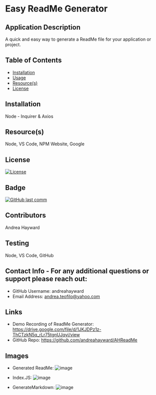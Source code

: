 # Easy ReadMe Generator

## Application Description
A quick and easy way to generate a ReadMe file for your application or project.

## Table of Contents
* [Installation](#installation)
* [Usage](#usage)
* [Resource(s)](#resource)
* [License](#license)

## Installation
Node - Inquirer & Axios

## Resource(s)
Node, VS Code, NPM Website, Google

## License
[![License](https://img.shields.io/badge/License-Apache%202.0-blue.svg)](https://opensource.org/licenses/Apache-2.0)

## Badge
[![GitHub last comm](https://img.shields.io/github/last-commit/google/skia.svg?style=flat)]()

## Contributors
Andrea Hayward

## Testing
Node, VS Code, GitHub

## Contact Info - For any additional questions or support please reach out:
* GitHub Username: andreahayward
* Email Address: andrea.teofilo@yahoo.com

## Links
* Demo Recording of ReadMe Generator: https://drive.google.com/file/d/1JKJDPz1z-ThCTzkN5q_rLr75tgnUJqyi/view
* GitHub Repo: https://github.com/andreahayward/AHReadMe

## Images
* Generated ReadMe: ![image](https://user-images.githubusercontent.com/67828728/95404304-aa6f8b00-08e2-11eb-8426-8fb00fac2a46.png)

* Index.JS: ![image](https://user-images.githubusercontent.com/67828728/95404508-3bdefd00-08e3-11eb-8770-9561da20b11f.png)

* GenerateMarkdown: ![image](https://user-images.githubusercontent.com/67828728/95404545-5a44f880-08e3-11eb-813d-c0fc24087412.png)


